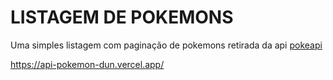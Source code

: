 # LISTAGEM DE POKEMONS

Uma simples listagem com paginação de pokemons retirada da api [pokeapi](https://pokeapi.co/)

https://api-pokemon-dun.vercel.app/

